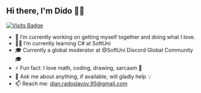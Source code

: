 ## **Hi there, I'm Dido** :technologist:

[![Visits Badge](https://badges.pufler.dev/visits/puf17640/git-badges)](https://badges.pufler.dev)

- 🔭 I’m currently working on getting myself together and doing what I love.
- :man_student: I’m currently learning C# at SoftUni 
- :mortar_board: Currently a global moderator at @SoftUni Discord Global Community :mortar_board: 
- ⚡ Fun fact: I love math, coding, drawing, sarcasm :see_no_evil:
- 💬 Ask me about anything, if available, will gladly help :bulb:
- 📫 Reach me: dian.radoslavov.95@gmail.com

<!--
**mokgul/mokgul** is a ✨ _special_ ✨ repository because its `README.md` (this file) appears on your GitHub profile.

Here are some ideas to get you started:




- 😄 Pronouns: ...

-->

